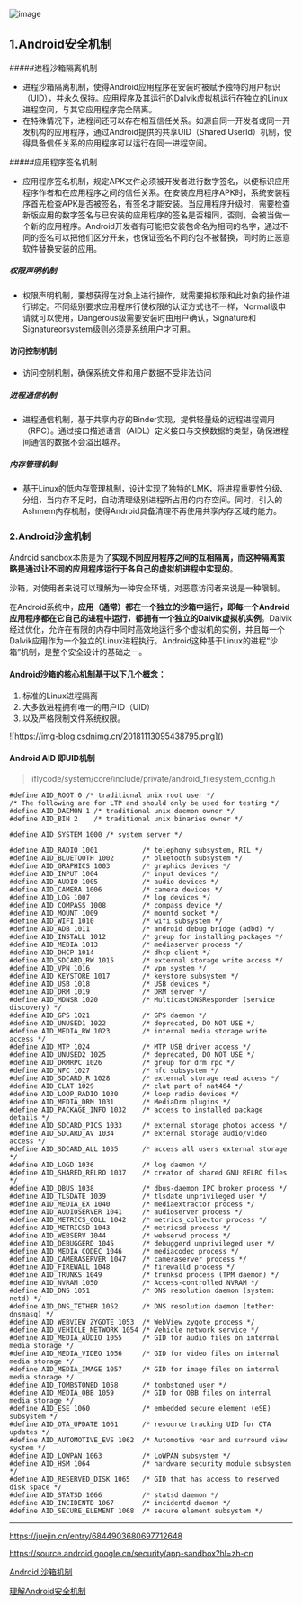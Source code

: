 ![image](https://upload-images.jianshu.io/upload_images/2596384-1dec1b78841bfdf1.png)





## 1.Android安全机制

#####进程沙箱隔离机制

- 进程沙箱隔离机制，使得Android应用程序在安装时被赋予独特的用户标识（UID），并永久保持。应用程序及其运行的Dalvik虚拟机运行在独立的Linux进程空间，与其它应用程序完全隔离。
- 在特殊情况下，进程间还可以存在相互信任关系。如源自同一开发者或同一开发机构的应用程序，通过Android提供的共享UID（Shared UserId）机制，使得具备信任关系的应用程序可以运行在同一进程空间。

#####应用程序签名机制

- 应用程序签名机制，规定APK文件必须被开发者进行数字签名，以便标识应用程序作者和在应用程序之间的信任关系。在安装应用程序APK时，系统安装程序首先检查APK是否被签名，有签名才能安装。当应用程序升级时，需要检查新版应用的数字签名与已安装的应用程序的签名是否相同，否则，会被当做一个新的应用程序。Android开发者有可能把安装包命名为相同的名字，通过不同的签名可以把他们区分开来，也保证签名不同的包不被替换，同时防止恶意软件替换安装的应用。

##### 权限声明机制

- 权限声明机制，要想获得在对象上进行操作，就需要把权限和此对象的操作进行绑定。不同级别要求应用程序行使权限的认证方式也不一样，Normal级申请就可以使用，Dangerous级需要安装时由用户确认，Signature和Signatureorsystem级则必须是系统用户才可用。

#### 访问控制机制

- 访问控制机制，确保系统文件和用户数据不受非法访问

##### 进程通信机制

- 进程通信机制，基于共享内存的Binder实现，提供轻量级的远程进程调用（RPC）。通过接口描述语言（AIDL）定义接口与交换数据的类型，确保进程间通信的数据不会溢出越界。

##### 内存管理机制

- 基于Linux的低内存管理机制，设计实现了独特的LMK，将进程重要性分级、分组，当内存不足时，自动清理级别进程所占用的内存空间。同时，引入的Ashmem内存机制，使得Android具备清理不再使用共享内存区域的能力。

### 2.Android沙盒机制

Android sandbox本质是为了**实现不同应用程序之间的互相隔离，而这种隔离策略是通过让不同的应用程序运行于各自己的虚拟机进程中实现的**。

沙箱，对使用者来说可以理解为一种安全环境，对恶意访问者来说是一种限制。

在Android系统中，**应用（通常）都在一个独立的沙箱中运行，即每一个Android应用程序都在它自己的进程中运行，都拥有一个独立的Dalvik虚拟机实例**。Dalvik经过优化，允许在有限的内存中同时高效地运行多个虚拟机的实例，并且每一个Dalvik应用作为一个独立的Linux进程执行。Android这种基于Linux的进程“沙箱”机制，是整个安全设计的基础之一。

#### Android沙箱的核心机制基于以下几个概念：

1. 标准的Linux进程隔离
2. 大多数进程拥有唯一的用户ID（UID）
3. 以及严格限制文件系统权限。

![https://img-blog.csdnimg.cn/20181113095438795.png]()





#### Android AID 即UID机制

> iflycode/system/core/include/private/android_filesystem_config.h

```
#define AID_ROOT 0 /* traditional unix root user */
/* The following are for LTP and should only be used for testing */
#define AID_DAEMON 1 /* traditional unix daemon owner */
#define AID_BIN 2    /* traditional unix binaries owner */

#define AID_SYSTEM 1000 /* system server */

#define AID_RADIO 1001           /* telephony subsystem, RIL */
#define AID_BLUETOOTH 1002       /* bluetooth subsystem */
#define AID_GRAPHICS 1003        /* graphics devices */
#define AID_INPUT 1004           /* input devices */
#define AID_AUDIO 1005           /* audio devices */
#define AID_CAMERA 1006          /* camera devices */
#define AID_LOG 1007             /* log devices */
#define AID_COMPASS 1008         /* compass device */
#define AID_MOUNT 1009           /* mountd socket */
#define AID_WIFI 1010            /* wifi subsystem */
#define AID_ADB 1011             /* android debug bridge (adbd) */
#define AID_INSTALL 1012         /* group for installing packages */
#define AID_MEDIA 1013           /* mediaserver process */
#define AID_DHCP 1014            /* dhcp client */
#define AID_SDCARD_RW 1015       /* external storage write access */
#define AID_VPN 1016             /* vpn system */
#define AID_KEYSTORE 1017        /* keystore subsystem */
#define AID_USB 1018             /* USB devices */
#define AID_DRM 1019             /* DRM server */
#define AID_MDNSR 1020           /* MulticastDNSResponder (service discovery) */
#define AID_GPS 1021             /* GPS daemon */
#define AID_UNUSED1 1022         /* deprecated, DO NOT USE */
#define AID_MEDIA_RW 1023        /* internal media storage write access */
#define AID_MTP 1024             /* MTP USB driver access */
#define AID_UNUSED2 1025         /* deprecated, DO NOT USE */
#define AID_DRMRPC 1026          /* group for drm rpc */
#define AID_NFC 1027             /* nfc subsystem */
#define AID_SDCARD_R 1028        /* external storage read access */
#define AID_CLAT 1029            /* clat part of nat464 */
#define AID_LOOP_RADIO 1030      /* loop radio devices */
#define AID_MEDIA_DRM 1031       /* MediaDrm plugins */
#define AID_PACKAGE_INFO 1032    /* access to installed package details */
#define AID_SDCARD_PICS 1033     /* external storage photos access */
#define AID_SDCARD_AV 1034       /* external storage audio/video access */
#define AID_SDCARD_ALL 1035      /* access all users external storage */
#define AID_LOGD 1036            /* log daemon */
#define AID_SHARED_RELRO 1037    /* creator of shared GNU RELRO files */
#define AID_DBUS 1038            /* dbus-daemon IPC broker process */
#define AID_TLSDATE 1039         /* tlsdate unprivileged user */
#define AID_MEDIA_EX 1040        /* mediaextractor process */
#define AID_AUDIOSERVER 1041     /* audioserver process */
#define AID_METRICS_COLL 1042    /* metrics_collector process */
#define AID_METRICSD 1043        /* metricsd process */
#define AID_WEBSERV 1044         /* webservd process */
#define AID_DEBUGGERD 1045       /* debuggerd unprivileged user */
#define AID_MEDIA_CODEC 1046     /* mediacodec process */
#define AID_CAMERASERVER 1047    /* cameraserver process */
#define AID_FIREWALL 1048        /* firewalld process */
#define AID_TRUNKS 1049          /* trunksd process (TPM daemon) */
#define AID_NVRAM 1050           /* Access-controlled NVRAM */
#define AID_DNS 1051             /* DNS resolution daemon (system: netd) */
#define AID_DNS_TETHER 1052      /* DNS resolution daemon (tether: dnsmasq) */
#define AID_WEBVIEW_ZYGOTE 1053  /* WebView zygote process */
#define AID_VEHICLE_NETWORK 1054 /* Vehicle network service */
#define AID_MEDIA_AUDIO 1055     /* GID for audio files on internal media storage */
#define AID_MEDIA_VIDEO 1056     /* GID for video files on internal media storage */
#define AID_MEDIA_IMAGE 1057     /* GID for image files on internal media storage */
#define AID_TOMBSTONED 1058      /* tombstoned user */
#define AID_MEDIA_OBB 1059       /* GID for OBB files on internal media storage */
#define AID_ESE 1060             /* embedded secure element (eSE) subsystem */
#define AID_OTA_UPDATE 1061      /* resource tracking UID for OTA updates */
#define AID_AUTOMOTIVE_EVS 1062  /* Automotive rear and surround view system */
#define AID_LOWPAN 1063          /* LoWPAN subsystem */
#define AID_HSM 1064             /* hardware security module subsystem */
#define AID_RESERVED_DISK 1065   /* GID that has access to reserved disk space */
#define AID_STATSD 1066          /* statsd daemon */
#define AID_INCIDENTD 1067       /* incidentd daemon */
#define AID_SECURE_ELEMENT 1068  /* secure element subsystem */
```





---



https://juejin.cn/entry/6844903680697712648

https://source.android.google.cn/security/app-sandbox?hl=zh-cn

[Android 沙箱机制](https://blog.csdn.net/fei20121106/article/details/84023953)



[理解Android安全机制](https://www.cnblogs.com/lao-liang/p/5089336.html)